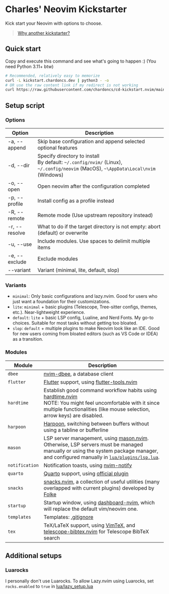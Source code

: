 # Charles' Neovim Kickstarter

Kick start your Neovim with options to choose.

> [Why another kickstarter?](https://github.com/chardoncs/cd-kickstart.nvim/wiki/Why-another-kickstarter%3F)

## Quick start

Copy and execute this command and see what's going to happen :) (You need Python 3.11+ btw)

```bash
# Recommended, relatively easy to memorize
curl -L kickstart.chardoncs.dev | python3 - -o
# OR use the raw content link if my redirect is not working
curl https://raw.githubusercontent.com/chardoncs/cd-kickstart.nvim/main/setup.py | python3 - -o
```

## Setup script

### Options

|    Option        |                                 Description                                    |
|------------------|--------------------------------------------------------------------------------|
| -a, --append     | Skip base configuration and append selected optional features                  |
| -d, --dir        | Specify directory to install<br />By default: `~/.config/nvim/` (Linux), `~/.config/neovim` (MacOS), `~\AppData\Local\nvim` (Windows) |
| -o, --open       | Open neovim after the configuration completed                                  |
| -p, --profile    | Install config as a profile instead                                            |
| -R, --remote     | Remote mode (Use upstream repository instead)                                  |
| -r, --resolve    | What to do if the target directory is not empty: abort (default) or overwrite  |
| -u, --use        | Include modules. Use spaces to delimit multiple items                          |
| -e, --exclude    | Exclude modules                                                                |
| --variant        | Variant (minimal, lite, default, slop)                                         |

### Variants

- `minimal`: Only basic configurations and lazy.nvim. Good for users who just want a foundation for their customizations.
- `lite`: `minimal` + basic plugins (Telescope, Tree-sitter configs, themes, etc.). Near-lightweight experience.
- `default`: `lite` + basic LSP config, Lualine, and Nerd Fonts. My go-to choices. Suitable for most tasks without getting too bloated.
- `slop`: `default` + multiple plugins to make Neovim look like an IDE. Good for new users coming from bloated editors (such as VS Code or IDEA) as a transition.

### Modules

|     Module       |                                 Description                                    |
|------------------|--------------------------------------------------------------------------------|
| `dbee`           | [nvim-dbee](https://github.com/kndndrj/nvim-dbee), a database client |
| `flutter`        | [Flutter](https://flutter.dev/) support, using [flutter-tools.nvim](https://github.com/nvim-flutter/flutter-tools.nvim) |
| `hardtime`       | Establish good command workflow habits using [hardtime.nvim](https://github.com/m4xshen/hardtime.nvim)<br />NOTE: You might feel uncomfortable with it since multiple functionalities (like mouse selection, arrow keys) are disabled. |
| `harpoon`        | [Harpoon](https://github.com/ThePrimeagen/harpoon/tree/harpoon2), switching between buffers without using a tabline or bufferline |
| `mason`          | LSP server management, using [mason.nvim](https://github.com/williamboman/mason.nvim).<br/>Otherwise, LSP servers must be managed manually or using the system package manager, and configured manually in [`lua/plugins/lsp.lua`](./base/lua/plugins/lsp.lua). |
| `notification`   | Notification toasts, using [nvim-notify](https://github.com/rcarriga/nvim-notify) |
| `quarto`         | [Quarto](https://quarto.org/) support, using [official plugin](https://github.com/quarto-dev/quarto-nvim) |
| `snacks`         | [snacks.nvim](https://github.com/folke/snacks.nvim), a collection of useful utilities (many overlapped with current plugins) developed by [Folke](https://github.com/folke) |
| `startup`        | Startup window, using [dashboard-nvim](https://github.com/nvimdev/dashboard-nvim), which will replace the default vim/neovim one. |
| `templates`      | Templates: [.gitignore](https://github.com/wintermute-cell/gitignore.nvim) |
| `tex`            | TeX/LaTeX support, using [VimTeX](https://github.com/lervag/vimtex/), and [telescope-bibtex.nvim](https://github.com/nvim-telescope/telescope-bibtex.nvim) for Telescope BibTeX search |

## Additional setups

### Luarocks

I personally don't use Luarocks. To allow Lazy.nvim using Luarocks, set `rocks.enabled` to `true` in [lua/lazy_setup.lua](/base/lua/lazy_setup.lua)
